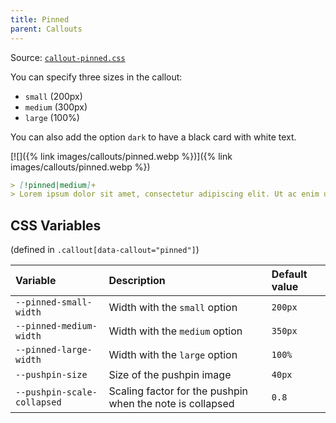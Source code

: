 ```yaml
---
title: Pinned
parent: Callouts
---
```


Source: [`callout-pinned.css`](https://github.com/ElsaTam/obsidian-fancy-a-story/blob/main/snippets/editor/callouts/callout-pinned.css)

You can specify three sizes in the callout:
- `small` (200px)
- `medium` (300px)
- `large` (100%)

You can also add the option `dark` to have a black card with white text.

[![]({% link images/callouts/pinned.webp %})]({% link images/callouts/pinned.webp %})

```markdown
> [!pinned|medium]+
> Lorem ipsum dolor sit amet, consectetur adipiscing elit. Ut ac enim ut sapien imperdiet gravida. Nulla sed turpis et neque tincidunt convallis.
```

## CSS Variables

(defined in `.callout[data-callout="pinned"]`)

| Variable | Description | Default value |
|:---------|:------------|:--------------|
| `--pinned-small-width` | Width with the `small` option | `200px` |
| `--pinned-medium-width` | Width with the `medium` option | `350px` |
| `--pinned-large-width` | Width with the `large` option | `100%` |
| `--pushpin-size` | Size of the pushpin image | `40px` |
| `--pushpin-scale-collapsed` | Scaling factor for the pushpin when the note is collapsed | `0.8` |